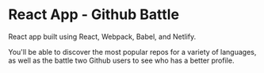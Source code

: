 # React App - Github Battle

React app built using React, Webpack, Babel, and Netlify.

You'll be able to discover the most popular repos for a variety of languages, as well as the battle two Github users to see who has a better profile.
